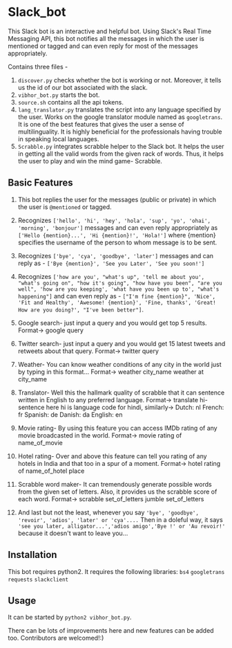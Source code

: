# Slack_bot
This Slack bot is an interactive and helpful bot. Using Slack's Real Time Messaging API, this bot notifies all the messages in which the user is mentioned or tagged and can even reply for most of the messages appropriately. 

Contains three files - 
1. `discover.py` checks whether the bot is working or not. Moreover, it tells us the id of our bot associated with the slack.
2. `vibhor_bot.py` starts the bot.
3. `source.sh` contains all the api tokens.
4. `lang_translator.py` translates the script into any language specified by the user. Works on the google translator module named as `googletrans`. It is one of the best features that gives the user a sense of multilinguality. It is highly beneficial for the professionals having trouble in speaking local languages.
5. `Scrabble.py` integrates scrabble helper to the Slack bot. It helps the user in getting all the valid words from the given rack of words. Thus, it helps the user to play and win the mind game- Scrabble.

## Basic Features
1. This bot replies the user for the messages (public or private) in which the user is `@mentioned` or tagged. 

2. Recognizes `['hello', 'hi', 'hey', 'hola', 'sup', 'yo', 'ohai', 'morning', 'bonjour']` messages and can even reply appropriately as `['Hello {mention}...', 'Hi {mention}!', 'Hola!']` where {mention} specifies the username of the person to whom message is to be sent.

3. Recognizes `['bye', 'cya', 'goodbye', 'later']` messages and can reply as - `['Bye {mention}', 'See you Later', 'See you soon!']`

4. Recognizes `['how are you', "what's up", 'tell me about you', "what's going on", "how it's going", "how have you been", "are you well", 'how are you keeping', 'what have you been up to', "what's happening"]` and can even reply as - `["I'm fine {mention}", 'Nice', 'Fit and Healthy', 'Awesome! {mention}', 'Fine, thanks', 'Great! How are you doing?', "I've been better"]`.

5.  Google search- just input a query and you would get top 5 results.
    Format->    google query
    
6.  Twitter search- just input a query and you would get 15 latest tweets and retweets about that query.
    Format->    twitter query
    
7.  Weather- You can know weather conditions of any city in the world just by typing in this format...
    Format->    weather city_name
                weather at city_name
                
8.  Translator- Well this the hallmark quality of scrabble that it can sentence written in English to any preferred language.
    Format->    translate hi- sentence
                here hi is language code for hindi, similarly->
                Dutch: nl
                French: fr
                Spanish: de
                Danish: da
                English: en
                
9.  Movie rating- By using this feature you can access IMDb rating of any movie broadcasted in the world.
    Format->    movie rating of name_of_movie
    
10.  Hotel rating- Over and above this feature can tell you rating of any hotels in India and that too in a spur of a moment.
    Format->    hotel rating of name_of_hotel place
    
11.  Scrabble word maker- It can tremendously generate possible words from the given set of letters. Also, it provides us the scrabble score of each word.
    Format->    scrabble set_of_letters
                jumble set_of_letters
        
12.  And last but not the least, whenever you say `'bye', 'goodbye', 'revoir', 'adios', 'later' or 'cya'....`
    Then in a doleful way, it says `'see you later, alligator...','adios amigo','Bye !' or 'Au revoir!'` because it doesn't want to leave you...

## Installation

This bot requires python2. 
It requires the following libraries: `bs4` `googletrans` `requests` `slackclient`

## Usage

It can be started by `python2 vibhor_bot.py`.

There can be lots of improvements here and new features can be added too. Contributors are welcomed!:)
